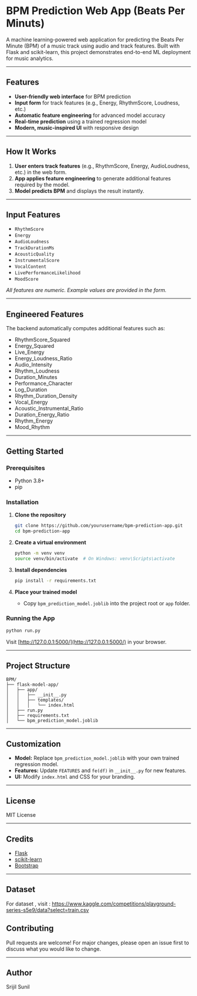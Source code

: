 # BPM Prediction Web App (Beats Per Minuts)

A machine learning-powered web application for predicting the Beats Per Minute (BPM) of a music track using audio and track features. Built with Flask and scikit-learn, this project demonstrates end-to-end ML deployment for music analytics.

---

## Features

- **User-friendly web interface** for BPM prediction
- **Input form** for track features (e.g., Energy, RhythmScore, Loudness, etc.)
- **Automatic feature engineering** for advanced model accuracy
- **Real-time prediction** using a trained regression model
- **Modern, music-inspired UI** with responsive design

---

## How It Works

1. **User enters track features** (e.g., RhythmScore, Energy, AudioLoudness, etc.) in the web form.
2. **App applies feature engineering** to generate additional features required by the model.
3. **Model predicts BPM** and displays the result instantly.

---

## Input Features

- `RhythmScore`
- `Energy`
- `AudioLoudness`
- `TrackDurationMs`
- `AcousticQuality`
- `InstrumentalScore`
- `VocalContent`
- `LivePerformanceLikelihood`
- `MoodScore`

*All features are numeric. Example values are provided in the form.*

---

## Engineered Features

The backend automatically computes additional features such as:
- RhythmScore_Squared
- Energy_Squared
- Live_Energy
- Energy_Loudness_Ratio
- Audio_Intensity
- Rhythm_Loudness
- Duration_Minutes
- Performance_Character
- Log_Duration
- Rhythm_Duration_Density
- Vocal_Energy
- Acoustic_Instrumental_Ratio
- Duration_Energy_Ratio
- Rhythm_Energy
- Mood_Rhythm

---

## Getting Started

### Prerequisites

- Python 3.8+
- pip

### Installation

1. **Clone the repository**
    ```bash
    git clone https://github.com/yourusername/bpm-prediction-app.git
    cd bpm-prediction-app
    ```

2. **Create a virtual environment**
    ```bash
    python -m venv venv
    source venv/bin/activate  # On Windows: venv\Scripts\activate
    ```

3. **Install dependencies**
    ```bash
    pip install -r requirements.txt
    ```

4. **Place your trained model**
    - Copy `bpm_prediction_model.joblib` into the project root or `app` folder.

### Running the App

```bash
python run.py
```

Visit [http://127.0.0.1:5000/](http://127.0.0.1:5000/) in your browser.

---

## Project Structure

```
BPM/
├── flask-model-app/
│   ├── app/
│   │   ├── __init__.py
│   │   ├── templates/
│   │   │   └── index.html
│   ├── run.py
│   ├── requirements.txt
│   └── bpm_prediction_model.joblib
```

---

## Customization

- **Model:** Replace `bpm_prediction_model.joblib` with your own trained regression model.
- **Features:** Update `FEATURES` and `fe(df)` in `__init__.py` for new features.
- **UI:** Modify `index.html` and CSS for your branding.

---

## License

MIT License

---

## Credits

- [Flask](https://flask.palletsprojects.com/)
- [scikit-learn](https://scikit-learn.org/)
- [Bootstrap](https://getbootstrap.com/)

---

## Dataset
For dataset , visit : https://www.kaggle.com/competitions/playground-series-s5e9/data?select=train.csv

## Contributing

Pull requests are welcome! For major changes, please open an issue first to discuss what you would like to change.

---

## Author
Srijil Sunil

